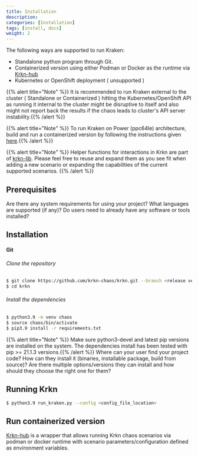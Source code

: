 ```yaml
---
title: Installation
description: 
categories: [Installation]
tags: [install, docs]
weight: 2
---
```


<!-- {{% pageinfo %}}
This is a placeholder page that shows you how to use this template site.
{{% /pageinfo %}} -->

The following ways are supported to run Kraken:
- Standalone python program through Git.
- Containerized version using either Podman or Docker as the runtime via [Krkn-hub](https://github.com/krkn-chaos/krkn-hub)
- Kubernetes or OpenShift deployment ( unsupported )

{{% alert title="Note" %}} It is recommended to run Kraken external to the cluster ( Standalone or Containerized ) hitting the Kubernetes/OpenShift API as running it internal to the cluster might be disruptive to itself and also might not report back the results if the chaos leads to cluster's API server instability.{{% /alert %}}

{{% alert title="Note" %}} To run Kraken on Power (ppc64le) architecture, build and run a containerized version by following the instructions given [here](https://github.com/krkn-chaos/krkn/blob/main/containers/build_own_image-README.md).{{% /alert %}}

{{% alert title="Note" %}} Helper functions for interactions in Krkn are part of [krkn-lib](https://github.com/krkn-chaos/krkn-lib). Please feel free to reuse and expand them as you see fit when adding a new scenario or expanding the capabilities of the current supported scenarios. {{% /alert %}}


## Prerequisites

Are there any system requirements for using your project? What languages are supported (if any)? Do users need to already have any software or tools installed?

## Installation

#### Git 
###### Clone the repository
```bash
$ git clone https://github.com/krkn-chaos/krkn.git --branch <release version>
$ cd krkn 
```
###### Install the dependencies

```bash
$ python3.9 -m venv chaos
$ source chaos/bin/activate
$ pip3.9 install -r requirements.txt
```
{{% alert title="Note" %}} Make sure python3-devel and latest pip versions are installed on the system. The dependencies install has been tested with pip >= 21.1.3 versions.{{% /alert %}}
Where can your user find your project code? How can they install it (binaries, installable package, build from source)? Are there multiple options/versions they can install and how should they choose the right one for them?

## Running Krkn

```bash
$ python3.9 run_kraken.py --config <config_file_location>
```

## Run containerized version

[Krkn-hub](https://github.com/krkn-chaos/krkn-hub) is a wrapper that allows running Krkn chaos scenarios via podman or docker runtime with scenario parameters/configuration defined as environment variables.



